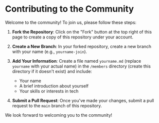 # Contributing to the Community

Welcome to the community! To join us, please follow these steps:

1. **Fork the Repository**: Click on the "Fork" button at the top right of this page to create a copy of this repository under your account.
2. **Create a New Branch**: In your forked repository, create a new branch with your name (e.g., `yourname-join`).
3. **Add Your Information**: Create a file named `yourname.md` (replace `yourname` with your actual name) in the `/members` directory (create this directory if it doesn't exist) and include:
   - Your name
   - A brief introduction about yourself
   - Your skills or interests in tech

4. **Submit a Pull Request**: Once you've made your changes, submit a pull request to the `main` branch of this repository.

We look forward to welcoming you to the community!
